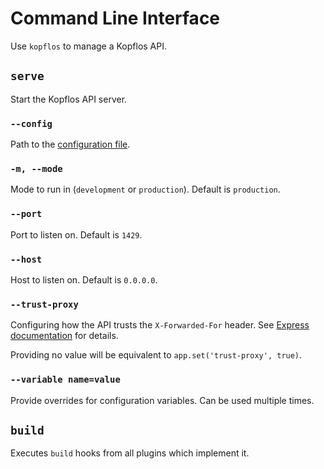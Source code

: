 # Command Line Interface

Use `kopflos` to manage a Kopflos API.

## `serve`

Start the Kopflos API server.

### `--config`

Path to the [configuration file](./configuration.md).

### `-m, --mode`

Mode to run in (`development` or `production`). Default is `production`.

### `--port`

Port to listen on. Default is `1429`.

### `--host`

Host to listen on. Default is `0.0.0.0`.

### `--trust-proxy`

Configuring how the API trusts the `X-Forwarded-For` header. See [Express documentation](https://expressjs.com/en/guide/behind-proxies.html) for details. 

Providing no value will be equivalent to `app.set('trust-proxy', true)`.

### `--variable name=value`

Provide overrides for configuration variables. Can be used multiple times.

## `build`

Executes `build` hooks from all plugins which implement it.
